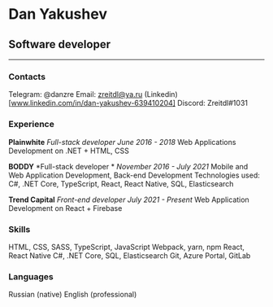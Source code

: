 # Dan Yakushev
## Software developer
------
### Contacts 
Telegram: @danzre 
Email: zreitdl@ya.ru
(Linkedin)[www.linkedin.com/in/dan-yakushev-639410204]
Discord: Zreitdl#1031

### Experience 
**Plainwhite** *Full-stack developer*
*June 2016 - 2018*
Web Applications Development on .NET + HTML, CSS

**BODDY** *Full-stack developer *
*November 2016 - July 2021*
Mobile and Web Application Development, Back-end Development
Technologies used: C#, .NET Core, TypeScript, React, React Native, SQL, Elasticsearch

**Trend Capital** *Front-end  developer*
*July 2021 - Present*
Web Application Development on React + Firebase

### Skills 
HTML, CSS, SASS, TypeScript, JavaScript
Webpack, yarn, npm
React, React Native
C#, .NET Core, SQL, Elasticsearch
Git, Azure Portal, GitLab

### Languages 
Russian (native)
English (professional)


